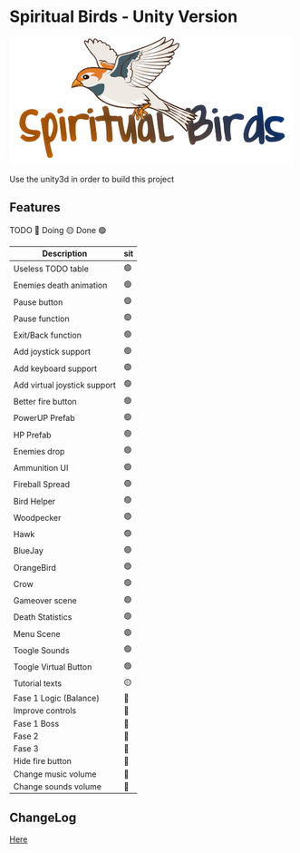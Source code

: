 # Spiritual Birds - Unity Version

![Spiritual Birds - Unity Version](Assets/Artwork/Sprites/logo.png?raw=true "Spiritual Birds - Unity Version")

Use the unity3d in order to build this project

## Features

TODO 🔴
Doing 🟡
Done 🟢

| Description | sit |
| -- | -- |
| Useless TODO table | 🟢 |
| Enemies death animation | 🟢 |
| Pause button | 🟢 |
| Pause function | 🟢 |
| Exit/Back function | 🟢 |
| Add joystick support | 🟢 |
| Add keyboard support | 🟢 |
| Add virtual joystick support | 🟢 |
| Better fire button | 🟢 |
| PowerUP Prefab | 🟢 |
| HP Prefab | 🟢 |
| Enemies drop | 🟢 |
| Ammunition UI | 🟢 |
| Fireball Spread | 🟢 |
| Bird Helper | 🟢 |
| Woodpecker | 🟢 |
| Hawk | 🟢 |
| BlueJay | 🟢 |
| OrangeBird | 🟢 |
| Crow | 🟢 |
| Gameover scene | 🟢 |
| Death Statistics | 🟢 |
| Menu Scene | 🟢 |
| Toogle Sounds | 🟢 |
| Toogle Virtual Button | 🟢 |
| Tutorial texts | 🟡 |
| Fase 1 Logic (Balance) | 🔴 |
| Improve controls | 🔴 |
| Fase 1 Boss | 🔴 |
| Fase 2 | 🔴 |
| Fase 3 | 🔴 |
| Hide fire button | 🔴 |
| Change music volume  | 🔴 |
| Change sounds volume  | 🔴 |

## ChangeLog

[Here](CHANGELOG.md)

